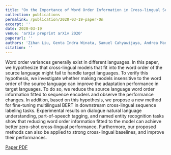 ```yaml
---
title: "On the Importance of Word Order Information in Cross-lingual Sequence Labeling"
collection: publications
permalink: /publication/2020-03-19-paper-On
excerpt: ''
date: 2020-03-19
venue: 'arXiv preprint arXiv 2020'
paperurl: ''
authors: 'Zihan Liu, Genta Indra Winata, Samuel Cahyawijaya, Andrea Madotto, Zhaojiang Lin, Pascale Fung'
citation: ''
---
```

Word order variances generally exist in different languages. In this paper, we hypothesize that cross-lingual models that fit into the word order of the source language might fail to handle target languages. To verify this hypothesis, we investigate whether making models insensitive to the word order of the source language can improve the adaptation performance in target languages. To do so, we reduce the source language word order information fitted to sequence encoders and observe the performance changes. In addition, based on this hypothesis, we propose a new method for fine-tuning multilingual BERT in downstream cross-lingual sequence labeling tasks. Experimental results on dialogue natural language understanding, part-of-speech tagging, and named entity recognition tasks show that reducing word order information fitted to the model can achieve better zero-shot cross-lingual performance. Furthermore, our proposed methods can also be applied to strong cross-lingual baselines, and improve their performances.

[Paper PDF](https://arxiv.org/pdf/2001.11164.pdf)
